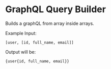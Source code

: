 # GraphQL Query Builder

Builds a graphQL from array inside arrays.

Example Input:

`[user, [id, full_name, email]]`

Output will be:

`{user{id, full_name, email}}`

